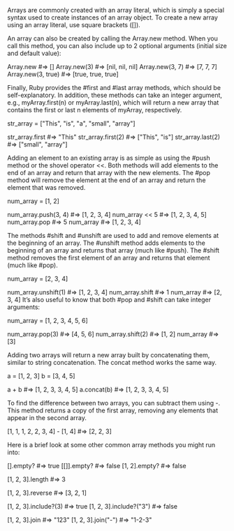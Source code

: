 Arrays are commonly created with an array literal, which is simply a special syntax used to create instances of an array object. To create a new array using an array literal, use square brackets ([]).

An array can also be created by calling the Array.new method. When you call this method, you can also include up to 2 optional arguments (initial size and default value):

Array.new               #=> []
Array.new(3)            #=> [nil, nil, nil]
Array.new(3, 7)         #=> [7, 7, 7]
Array.new(3, true)      #=> [true, true, true]

Finally, Ruby provides the #first and #last array methods, which should be self-explanatory. In addition, these methods can take an integer argument, e.g., myArray.first(n) or myArray.last(n), which will return a new array that contains the first or last n elements of myArray, respectively.

str_array = ["This", "is", "a", "small", "array"]

str_array.first         #=> "This"
str_array.first(2)      #=> ["This", "is"]
str_array.last(2)       #=> ["small", "array"]

Adding an element to an existing array is as simple as using the #push method or the shovel operator <<. Both methods will add elements to the end of an array and return that array with the new elements. The #pop method will remove the element at the end of an array and return the element that was removed.

num_array = [1, 2]

num_array.push(3, 4)      #=> [1, 2, 3, 4]
num_array << 5            #=> [1, 2, 3, 4, 5]
num_array.pop             #=> 5
num_array                 #=> [1, 2, 3, 4]

The methods #shift and #unshift are used to add and remove elements at the beginning of an array. The #unshift method adds elements to the beginning of an array and returns that array (much like #push). The #shift method removes the first element of an array and returns that element (much like #pop).

num_array = [2, 3, 4]

num_array.unshift(1)      #=> [1, 2, 3, 4]
num_array.shift           #=> 1
num_array                 #=> [2, 3, 4]
It’s also useful to know that both #pop and #shift can take integer arguments:

num_array = [1, 2, 3, 4, 5, 6]

num_array.pop(3)          #=> [4, 5, 6]
num_array.shift(2)        #=> [1, 2]
num_array                 #=> [3]

Adding two arrays will return a new array built by concatenating them, similar to string concatenation. The concat method works the same way.

a = [1, 2, 3]
b = [3, 4, 5]

a + b         #=> [1, 2, 3, 3, 4, 5]
a.concat(b)   #=> [1, 2, 3, 3, 4, 5]

To find the difference between two arrays, you can subtract them using -. This method returns a copy of the first array, removing any elements that appear in the second array.

[1, 1, 1, 2, 2, 3, 4] - [1, 4]  #=> [2, 2, 3]

Here is a brief look at some other common array methods you might run into:

[].empty?               #=> true
[[]].empty?             #=> false
[1, 2].empty?           #=> false

[1, 2, 3].length        #=> 3

[1, 2, 3].reverse       #=> [3, 2, 1]

[1, 2, 3].include?(3)   #=> true
[1, 2, 3].include?("3") #=> false

[1, 2, 3].join          #=> "123"
[1, 2, 3].join("-")     #=> "1-2-3"